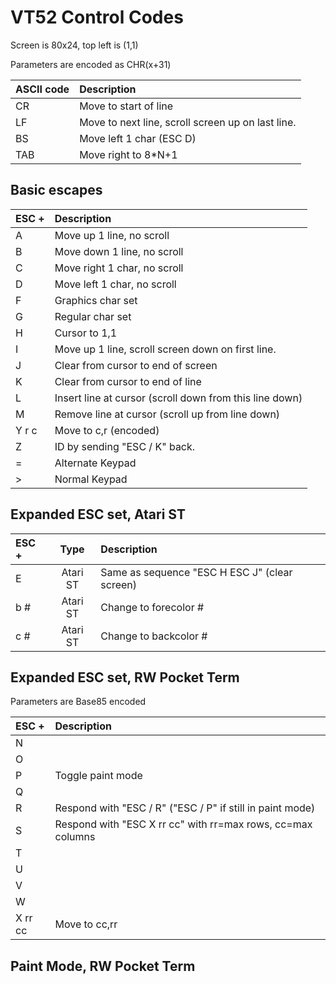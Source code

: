 # VT52 Control Codes

Screen is 80x24, top left is (1,1)

Parameters are encoded as CHR(x+31)

ASCII code | Description
:----------|:--------------------------
CR | Move to start of line
LF | Move to next line, scroll screen up on last line.
BS | Move left 1 char (ESC D)
TAB | Move right to 8*N+1

## Basic escapes

ESC + | Description
:-----|:--------------------------------
A | Move up 1 line, no scroll
B | Move down 1 line, no scroll
C | Move right 1 char, no scroll
D | Move left 1 char, no scroll
F | Graphics char set
G | Regular char set
H | Cursor to 1,1
I | Move up 1 line, scroll screen down on first line.
J | Clear from cursor to end of screen
K | Clear from cursor to end of line
L | Insert line at cursor (scroll down from this line down)
M | Remove line at cursor (scroll up from line down)
Y r c | Move to c,r (encoded)
Z | ID by sending "ESC / K" back.
= | Alternate Keypad
> | Normal Keypad

## Expanded ESC set, Atari ST

ESC + | Type | Description
:-----|:----:|:-------------------------
E | Atari ST | Same as sequence "ESC H ESC J" (clear screen)
b # | Atari ST | Change to forecolor #
c # | Atari ST | Change to backcolor #

## Expanded ESC set, RW Pocket Term

Parameters are Base85 encoded

ESC + | Description
:-----|:--------------------
N | 
O |
P | Toggle paint mode
Q |
R | Respond with "ESC / R" ("ESC / P" if still in paint mode)
S | Respond with "ESC X rr cc" with rr=max rows, cc=max columns 
T |
U |
V |
W |
X rr cc | Move to cc,rr

## Paint Mode, RW Pocket Term

